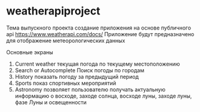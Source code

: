 # weatherapiproject

Тема выпускного проекта создание приложения на основе публичного api https://www.weatherapi.com/docs/
Приложение будут предназначено для отображение метеорологических данных

Основные экраны

1) Current weather текущая погода по текущему местоположению
2) Search or Autocomplete Поиск погоды по городам
3) History показать погоду за предыдущий период
4) Sports показ спортивных мероприятий
5) Astronomy позволяет пользователю получать актуальную информацию о восходе, заходе солнца, восходе луны, заходе луны, фазе Луны и освещенности
